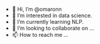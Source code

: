 - 👋 Hi, I’m @omaronn
- 👀 I’m interested in data science.
- 🌱 I’m currently learning NLP.
- 💞️ I’m looking to collaborate on ...
- 📫 How to reach me ...

<!---
omaronn/omaronn is a ✨ special ✨ repository because its `README.md` (this file) appears on your GitHub profile.
You can click the Preview link to take a look at your changes.
--->
